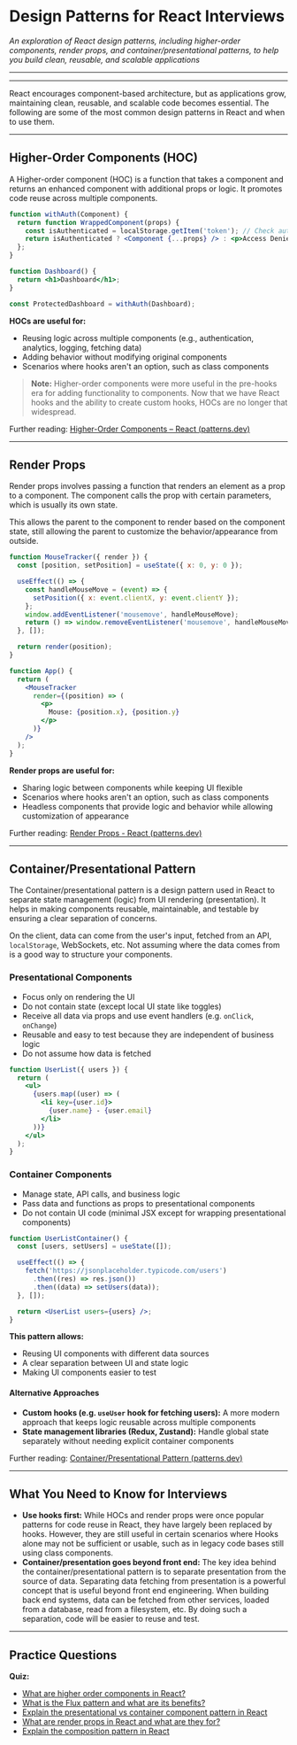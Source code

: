 # Design Patterns for React Interviews

*An exploration of React design patterns, including higher-order components, render props, and container/presentational patterns, to help you build clean, reusable, and scalable applications*

---

---

React encourages component-based architecture, but as applications grow, maintaining clean, reusable, and scalable code becomes essential. The following are some of the most common design patterns in React and when to use them.

---

## Higher-Order Components (HOC)

A Higher-order component (HOC) is a function that takes a component and returns an enhanced component with additional props or logic. It promotes code reuse across multiple components.

```jsx
function withAuth(Component) {
  return function WrappedComponent(props) {
    const isAuthenticated = localStorage.getItem('token'); // Check auth status
    return isAuthenticated ? <Component {...props} /> : <p>Access Denied</p>;
  };
}

function Dashboard() {
  return <h1>Dashboard</h1>;
}

const ProtectedDashboard = withAuth(Dashboard);
```

**HOCs are useful for:**
- Reusing logic across multiple components (e.g., authentication, analytics, logging, fetching data)
- Adding behavior without modifying original components
- Scenarios where hooks aren't an option, such as class components

> **Note:** Higher-order components were more useful in the pre-hooks era for adding functionality to components. Now that we have React hooks and the ability to create custom hooks, HOCs are no longer that widespread.

Further reading: [Higher-Order Components – React (patterns.dev)](https://www.patterns.dev/react/hoc-pattern/)

---

## Render Props

Render props involves passing a function that renders an element as a prop to a component. The component calls the prop with certain parameters, which is usually its own state.

This allows the parent to the component to render based on the component state, still allowing the parent to customize the behavior/appearance from outside.

```jsx
function MouseTracker({ render }) {
  const [position, setPosition] = useState({ x: 0, y: 0 });

  useEffect(() => {
    const handleMouseMove = (event) => {
      setPosition({ x: event.clientX, y: event.clientY });
    };
    window.addEventListener('mousemove', handleMouseMove);
    return () => window.removeEventListener('mousemove', handleMouseMove);
  }, []);

  return render(position);
}

function App() {
  return (
    <MouseTracker
      render={(position) => (
        <p>
          Mouse: {position.x}, {position.y}
        </p>
      )}
    />
  );
}
```

**Render props are useful for:**
- Sharing logic between components while keeping UI flexible
- Scenarios where hooks aren't an option, such as class components
- Headless components that provide logic and behavior while allowing customization of appearance

Further reading: [Render Props - React (patterns.dev)](https://www.patterns.dev/react/render-props-pattern/)

---

## Container/Presentational Pattern

The Container/presentational pattern is a design pattern used in React to separate state management (logic) from UI rendering (presentation). It helps in making components reusable, maintainable, and testable by ensuring a clear separation of concerns.

On the client, data can come from the user's input, fetched from an API, `localStorage`, WebSockets, etc. Not assuming where the data comes from is a good way to structure your components.

### Presentational Components
- Focus only on rendering the UI
- Do not contain state (except local UI state like toggles)
- Receive all data via props and use event handlers (e.g. `onClick`, `onChange`)
- Reusable and easy to test because they are independent of business logic
- Do not assume how data is fetched

```jsx
function UserList({ users }) {
  return (
    <ul>
      {users.map((user) => (
        <li key={user.id}>
          {user.name} - {user.email}
        </li>
      ))}
    </ul>
  );
}
```

### Container Components
- Manage state, API calls, and business logic
- Pass data and functions as props to presentational components
- Do not contain UI code (minimal JSX except for wrapping presentational components)

```jsx
function UserListContainer() {
  const [users, setUsers] = useState([]);

  useEffect(() => {
    fetch('https://jsonplaceholder.typicode.com/users')
      .then((res) => res.json())
      .then((data) => setUsers(data));
  }, []);

  return <UserList users={users} />;
}
```

**This pattern allows:**
- Reusing UI components with different data sources
- A clear separation between UI and state logic
- Making UI components easier to test

#### Alternative Approaches
- **Custom hooks (e.g. `useUser` hook for fetching users):** A more modern approach that keeps logic reusable across multiple components
- **State management libraries (Redux, Zustand):** Handle global state separately without needing explicit container components

Further reading: [Container/Presentational Pattern (patterns.dev)](https://www.patterns.dev/react/presentational-container-pattern)

---

## What You Need to Know for Interviews

- **Use hooks first:** While HOCs and render props were once popular patterns for code reuse in React, they have largely been replaced by hooks. However, they are still useful in certain scenarios where Hooks alone may not be sufficient or usable, such as in legacy code bases still using class components.
- **Container/presentation goes beyond front end:** The key idea behind the container/presentational pattern is to separate presentation from the source of data. Separating data fetching from presentation is a powerful concept that is useful beyond front end engineering. When building back end systems, data can be fetched from other services, loaded from a database, read from a filesystem, etc. By doing such a separation, code will be easier to reuse and test.

---

## Practice Questions

**Quiz:**
- [What are higher order components in React?](/questions/quiz/what-are-higher-order-components-in-react?framework=react&tab=quiz)
- [What is the Flux pattern and what are its benefits?](/questions/quiz/what-is-the-flux-pattern-and-what-are-its-benefits?framework=react&tab=quiz)
- [Explain the presentational vs container component pattern in React](/questions/quiz/explain-the-presentational-vs-container-component-pattern-in-react?framework=react&tab=quiz)
- [What are render props in React and what are they for?](/questions/quiz/what-are-render-props-in-react-and-what-are-they-for?framework=react&tab=quiz)
- [Explain the composition pattern in React](/questions/quiz/explain-the-composition-pattern-in-react?framework=react&tab=quiz)